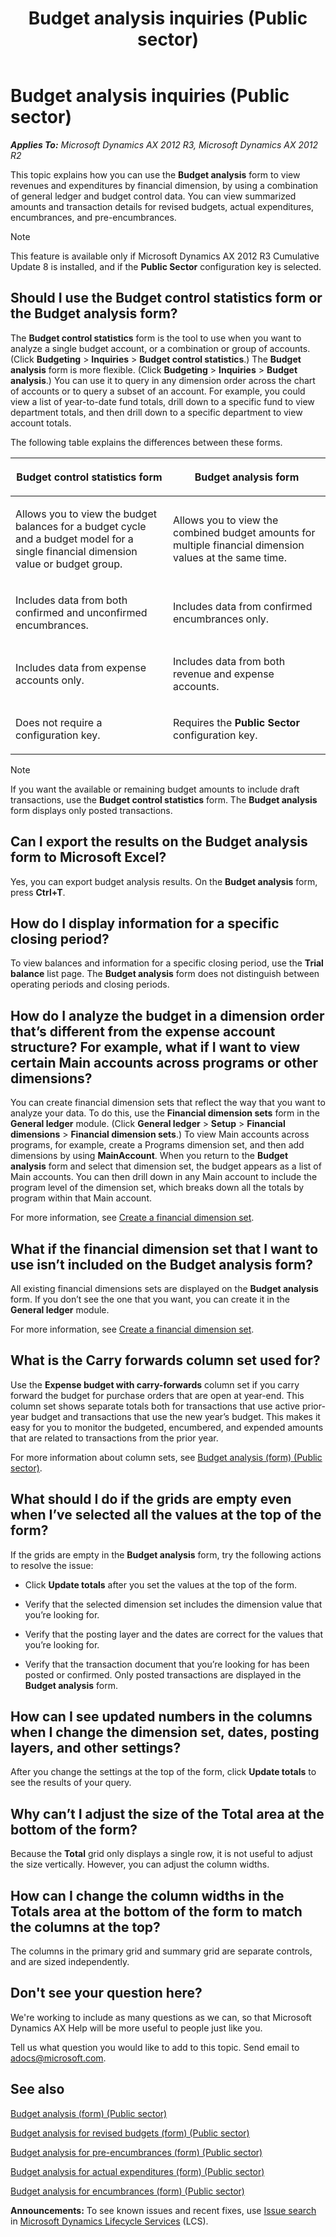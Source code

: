 ﻿---
title: Budget analysis inquiries (Public sector)
TOCTitle: Budget analysis inquiries (Public sector)
ms:assetid: a8102d21-014b-437f-a6d5-efb8b1fc7d85
ms:mtpsurl: https://technet.microsoft.com/en-us/library/Dn715993(v=AX.60)
ms:contentKeyID: 62200218
ms.date: 03/25/2015
mtps_version: v=AX.60
f1_keywords:
- analysis
- Public sector
- budget
- budget analysis
---

# Budget analysis inquiries (Public sector) 


_**Applies To:** Microsoft Dynamics AX 2012 R3, Microsoft Dynamics AX 2012 R2_

This topic explains how you can use the **Budget analysis** form to view revenues and expenditures by financial dimension, by using a combination of general ledger and budget control data. You can view summarized amounts and transaction details for revised budgets, actual expenditures, encumbrances, and pre-encumbrances.


> [!NOTE]
> <P>This feature is available only if Microsoft Dynamics AX 2012 R3 Cumulative Update 8 is installed, and if the <STRONG>Public Sector</STRONG> configuration key is selected.</P>



## Should I use the Budget control statistics form or the Budget analysis form?

The **Budget control statistics** form is the tool to use when you want to analyze a single budget account, or a combination or group of accounts. (Click **Budgeting** \> **Inquiries** \> **Budget control statistics**.) The **Budget analysis** form is more flexible. (Click **Budgeting** \> **Inquiries** \> **Budget analysis**.) You can use it to query in any dimension order across the chart of accounts or to query a subset of an account. For example, you could view a list of year-to-date fund totals, drill down to a specific fund to view department totals, and then drill down to a specific department to view account totals.

The following table explains the differences between these forms.

<table>
<colgroup>
<col style="width: 50%" />
<col style="width: 50%" />
</colgroup>
<thead>
<tr class="header">
<th><p>Budget control statistics form</p></th>
<th><p>Budget analysis form</p></th>
</tr>
</thead>
<tbody>
<tr class="odd">
<td><p>Allows you to view the budget balances for a budget cycle and a budget model for a single financial dimension value or budget group.</p></td>
<td><p>Allows you to view the combined budget amounts for multiple financial dimension values at the same time.</p></td>
</tr>
<tr class="even">
<td><p>Includes data from both confirmed and unconfirmed encumbrances.</p></td>
<td><p>Includes data from confirmed encumbrances only.</p></td>
</tr>
<tr class="odd">
<td><p>Includes data from expense accounts only.</p></td>
<td><p>Includes data from both revenue and expense accounts.</p></td>
</tr>
<tr class="even">
<td><p>Does not require a configuration key.</p></td>
<td><p>Requires the <strong>Public Sector</strong> configuration key.</p></td>
</tr>
</tbody>
</table>



> [!NOTE]
> <P>If you want the available or remaining budget amounts to include draft transactions, use the <STRONG>Budget control statistics</STRONG> form. The <STRONG>Budget analysis</STRONG> form displays only posted transactions.</P>



## Can I export the results on the Budget analysis form to Microsoft Excel?

Yes, you can export budget analysis results. On the **Budget analysis** form, press **Ctrl+T**.

## How do I display information for a specific closing period?

To view balances and information for a specific closing period, use the **Trial balance** list page. The **Budget analysis** form does not distinguish between operating periods and closing periods.

## How do I analyze the budget in a dimension order that’s different from the expense account structure? For example, what if I want to view certain Main accounts across programs or other dimensions?

You can create financial dimension sets that reflect the way that you want to analyze your data. To do this, use the **Financial dimension sets** form in the **General ledger** module. (Click **General ledger** \> **Setup** \> **Financial dimensions** \> **Financial dimension sets**.) To view Main accounts across programs, for example, create a Programs dimension set, and then add dimensions by using **MainAccount**. When you return to the **Budget analysis** form and select that dimension set, the budget appears as a list of Main accounts. You can then drill down in any Main account to include the program level of the dimension set, which breaks down all the totals by program within that Main account.

For more information, see [Create a financial dimension set](create-a-financial-dimension-set.md).

## What if the financial dimension set that I want to use isn’t included on the Budget analysis form?

All existing financial dimensions sets are displayed on the **Budget analysis** form. If you don’t see the one that you want, you can create it in the **General ledger** module.

For more information, see [Create a financial dimension set](create-a-financial-dimension-set.md).

## What is the Carry forwards column set used for?

Use the **Expense budget with carry-forwards** column set if you carry forward the budget for purchase orders that are open at year-end. This column set shows separate totals both for transactions that use active prior-year budget and transactions that use the new year’s budget. This makes it easy for you to monitor the budgeted, encumbered, and expended amounts that are related to transactions from the prior year.

For more information about column sets, see [Budget analysis (form) (Public sector)](https://technet.microsoft.com/en-us/library/jj710370\(v=ax.60\)).

## What should I do if the grids are empty even when I’ve selected all the values at the top of the form?

If the grids are empty in the **Budget analysis** form, try the following actions to resolve the issue:

  - Click **Update totals** after you set the values at the top of the form.

  - Verify that the selected dimension set includes the dimension value that you’re looking for.

  - Verify that the posting layer and the dates are correct for the values that you’re looking for.

  - Verify that the transaction document that you’re looking for has been posted or confirmed. Only posted transactions are displayed in the **Budget analysis** form.

## How can I see updated numbers in the columns when I change the dimension set, dates, posting layers, and other settings?

After you change the settings at the top of the form, click **Update totals** to see the results of your query.

## Why can’t I adjust the size of the Total area at the bottom of the form?

Because the **Total** grid only displays a single row, it is not useful to adjust the size vertically. However, you can adjust the column widths.

## How can I change the column widths in the Totals area at the bottom of the form to match the columns at the top?

The columns in the primary grid and summary grid are separate controls, and are sized independently.

## Don't see your question here?

We're working to include as many questions as we can, so that Microsoft Dynamics AX Help will be more useful to people just like you.

Tell us what question you would like to add to this topic. Send email to <adocs@microsoft.com>.

## See also

[Budget analysis (form) (Public sector)](https://technet.microsoft.com/en-us/library/jj710370\(v=ax.60\))

[Budget analysis for revised budgets (form) (Public sector)](https://technet.microsoft.com/en-us/library/jj710369\(v=ax.60\))

[Budget analysis for pre-encumbrances (form) (Public sector)](https://technet.microsoft.com/en-us/library/jj710368\(v=ax.60\))

[Budget analysis for actual expenditures (form) (Public sector)](https://technet.microsoft.com/en-us/library/jj710367\(v=ax.60\))

[Budget analysis for encumbrances (form) (Public sector)](https://technet.microsoft.com/en-us/library/jj710366\(v=ax.60\))

  
**Announcements:** To see known issues and recent fixes, use [Issue search](http://go.microsoft.com/fwlink/?linkid=389258) in [Microsoft Dynamics Lifecycle Services](http://go.microsoft.com/fwlink/?linkid=306505) (LCS).

